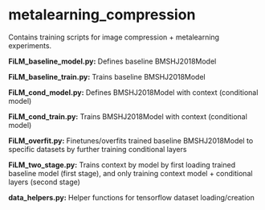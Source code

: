 # metalearning_compression

Contains training scripts for image compression + metalearning experiments. 

**FiLM_baseline_model.py:** Defines baseline BMSHJ2018Model 

**FiLM_baseline_train.py:** Trains baseline BMSHJ2018Model 

**FiLM_cond_model.py:** Defines BMSHJ2018Model with context (conditional model)

**FiLM_cond_train.py:** Trains BMSHJ2018Model with context (conditional model)

**FiLM_overfit.py:** Finetunes/overfits trained baseline BMSHJ2018Model to specific datasets by further training conditional layers

**FiLM_two_stage.py:** Trains context by model by first loading trained baseline model (first stage), and only training context model + conditional layers (second stage)

**data_helpers.py:** Helper functions for tensorflow dataset loading/creation
